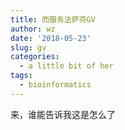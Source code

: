 ```yaml
---
title: 而服务法萨芬GV
author: wz
date: '2018-05-23'
slug: gv
categories:
  - a little bit of her
tags:
  - bioinformatics
---
```

来，谁能告诉我这是怎么了